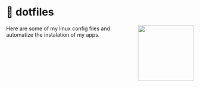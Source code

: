 # 📂 dotfiles

<img align="right" width='150px' heigth='150px' src='https://icons-for-free.com/iconfiles/png/512/consol+linux+terminal+icon-1320165689960312567.png'>

Here are some of my linux config files and automatize the instalation of my apps. 
